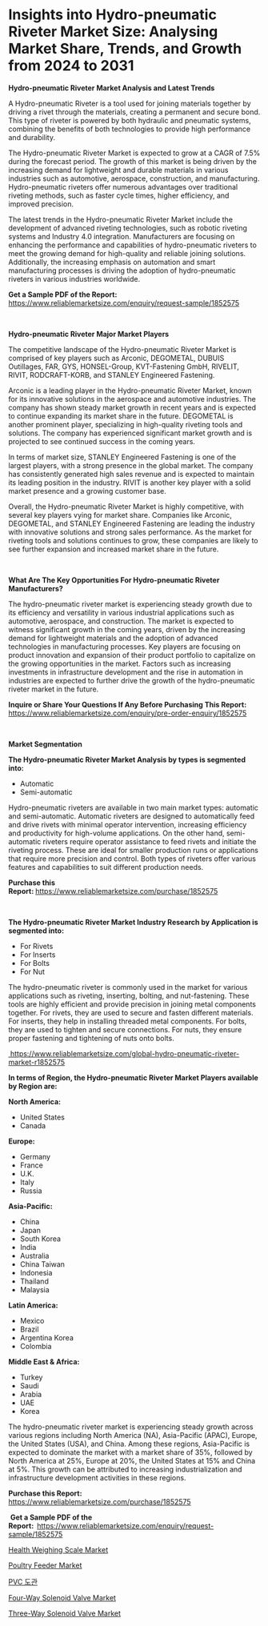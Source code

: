 <p><h1>Insights into Hydro-pneumatic Riveter Market Size: Analysing Market Share, Trends, and Growth from 2024 to 2031</h1></p><p><strong>Hydro-pneumatic Riveter Market Analysis and Latest Trends</strong></p>
<p><p>A Hydro-pneumatic Riveter is a tool used for joining materials together by driving a rivet through the materials, creating a permanent and secure bond. This type of riveter is powered by both hydraulic and pneumatic systems, combining the benefits of both technologies to provide high performance and durability.</p><p>The Hydro-pneumatic Riveter Market is expected to grow at a CAGR of 7.5% during the forecast period. The growth of this market is being driven by the increasing demand for lightweight and durable materials in various industries such as automotive, aerospace, construction, and manufacturing. Hydro-pneumatic riveters offer numerous advantages over traditional riveting methods, such as faster cycle times, higher efficiency, and improved precision.</p><p>The latest trends in the Hydro-pneumatic Riveter Market include the development of advanced riveting technologies, such as robotic riveting systems and Industry 4.0 integration. Manufacturers are focusing on enhancing the performance and capabilities of hydro-pneumatic riveters to meet the growing demand for high-quality and reliable joining solutions. Additionally, the increasing emphasis on automation and smart manufacturing processes is driving the adoption of hydro-pneumatic riveters in various industries worldwide.</p></p>
<p><strong>Get a Sample PDF of the Report:&nbsp;</strong> <a href="https://www.reliablemarketsize.com/enquiry/request-sample/1852575">https://www.reliablemarketsize.com/enquiry/request-sample/1852575</a></p>
<p>&nbsp;</p>
<p><strong>Hydro-pneumatic Riveter Major Market Players</strong></p>
<p><p>The competitive landscape of the Hydro-pneumatic Riveter Market is comprised of key players such as Arconic, DEGOMETAL, DUBUIS Outillages, FAR, GYS, HONSEL-Group, KVT-Fastening GmbH, RIVELIT, RIVIT, RODCRAFT-KORB, and STANLEY Engineered Fastening. </p><p>Arconic is a leading player in the Hydro-pneumatic Riveter Market, known for its innovative solutions in the aerospace and automotive industries. The company has shown steady market growth in recent years and is expected to continue expanding its market share in the future. DEGOMETAL is another prominent player, specializing in high-quality riveting tools and solutions. The company has experienced significant market growth and is projected to see continued success in the coming years.</p><p>In terms of market size, STANLEY Engineered Fastening is one of the largest players, with a strong presence in the global market. The company has consistently generated high sales revenue and is expected to maintain its leading position in the industry. RIVIT is another key player with a solid market presence and a growing customer base.</p><p>Overall, the Hydro-pneumatic Riveter Market is highly competitive, with several key players vying for market share. Companies like Arconic, DEGOMETAL, and STANLEY Engineered Fastening are leading the industry with innovative solutions and strong sales performance. As the market for riveting tools and solutions continues to grow, these companies are likely to see further expansion and increased market share in the future.</p></p>
<p>&nbsp;</p>
<p><strong>What Are The Key Opportunities For Hydro-pneumatic Riveter Manufacturers?</strong></p>
<p><p>The hydro-pneumatic riveter market is experiencing steady growth due to its efficiency and versatility in various industrial applications such as automotive, aerospace, and construction. The market is expected to witness significant growth in the coming years, driven by the increasing demand for lightweight materials and the adoption of advanced technologies in manufacturing processes. Key players are focusing on product innovation and expansion of their product portfolio to capitalize on the growing opportunities in the market. Factors such as increasing investments in infrastructure development and the rise in automation in industries are expected to further drive the growth of the hydro-pneumatic riveter market in the future.</p></p>
<p><strong>Inquire or Share Your Questions If Any Before Purchasing This Report:</strong> <a href="https://www.reliablemarketsize.com/enquiry/pre-order-enquiry/1852575">https://www.reliablemarketsize.com/enquiry/pre-order-enquiry/1852575</a></p>
<p>&nbsp;</p>
<p><strong>Market Segmentation</strong></p>
<p><strong>The Hydro-pneumatic Riveter Market Analysis by types is segmented into:</strong></p>
<p><ul><li>Automatic</li><li>Semi-automatic</li></ul></p>
<p><p>Hydro-pneumatic riveters are available in two main market types: automatic and semi-automatic. Automatic riveters are designed to automatically feed and drive rivets with minimal operator intervention, increasing efficiency and productivity for high-volume applications. On the other hand, semi-automatic riveters require operator assistance to feed rivets and initiate the riveting process. These are ideal for smaller production runs or applications that require more precision and control. Both types of riveters offer various features and capabilities to suit different production needs.</p></p>
<p><strong>Purchase this Report:&nbsp;</strong><a href="https://www.reliablemarketsize.com/purchase/1852575">https://www.reliablemarketsize.com/purchase/1852575</a></p>
<p>&nbsp;</p>
<p><strong>The Hydro-pneumatic Riveter Market Industry Research by Application is segmented into:</strong></p>
<p><ul><li>For Rivets</li><li>For Inserts</li><li>For Bolts</li><li>For Nut</li></ul></p>
<p><p>The hydro-pneumatic riveter is commonly used in the market for various applications such as riveting, inserting, bolting, and nut-fastening. These tools are highly efficient and provide precision in joining metal components together. For rivets, they are used to secure and fasten different materials. For inserts, they help in installing threaded metal components. For bolts, they are used to tighten and secure connections. For nuts, they ensure proper fastening and tightening of nuts onto bolts.</p></p>
<p><a href="https://www.reliablemarketsize.com/global-hydro-pneumatic-riveter-market-r1852575">&nbsp;https://www.reliablemarketsize.com/global-hydro-pneumatic-riveter-market-r1852575</a></p>
<p><strong>In terms of Region, the Hydro-pneumatic Riveter Market Players available by Region are:</strong></p>
<p>
    <p> <strong> North America: </strong>
        <ul>
            <li>United States</li>
            <li>Canada</li>
        </ul>
        </p> 
    <p> <strong> Europe: </strong>
        <ul>
            <li>Germany</li>
            <li>France</li>
            <li>U.K.</li>
            <li>Italy</li>
            <li>Russia</li>
        </ul>
        </p> 
    <p> <strong> Asia-Pacific: </strong>
        <ul>
            <li>China</li>
            <li>Japan</li>
            <li>South Korea</li>
            <li>India</li>
            <li>Australia</li>
            <li>China Taiwan</li>
            <li>Indonesia</li>
            <li>Thailand</li>
            <li>Malaysia</li>
        </ul>
        </p> 
    <p> <strong> Latin America: </strong>
        <ul>
            <li>Mexico</li>
            <li>Brazil</li>
            <li>Argentina Korea</li>
            <li>Colombia</li>
        </ul>
        </p> 
    <p> <strong> Middle East & Africa: </strong>
        <ul>
            <li>Turkey</li>
            <li>Saudi</li>
            <li>Arabia</li>
            <li>UAE</li>
            <li>Korea</li>
        </ul>
    </p>
    </p>
<p><p>The hydro-pneumatic riveter market is experiencing steady growth across various regions including North America (NA), Asia-Pacific (APAC), Europe, the United States (USA), and China. Among these regions, Asia-Pacific is expected to dominate the market with a market share of 35%, followed by North America at 25%, Europe at 20%, the United States at 15% and China at 5%. This growth can be attributed to increasing industrialization and infrastructure development activities in these regions.</p></p>
<p><strong>Purchase this Report: </strong><a href="https://www.reliablemarketsize.com/purchase/1852575">https://www.reliablemarketsize.com/purchase/1852575</a></p>
<p>&nbsp;<strong>Get a Sample PDF of the Report:&nbsp;&nbsp;</strong><a href="https://www.reliablemarketsize.com/enquiry/request-sample/1852575">https://www.reliablemarketsize.com/enquiry/request-sample/1852575</a></p>
<p><strong></strong></p>
<p><p><a href="https://medium.com/@tracey.gray97887/an-in-depth-analysis-of-the-global-health-weighing-scale-market-scope-and-its-rapid-growing-12-2-f72897112f16">Health Weighing Scale Market</a></p><p><a href="https://medium.com/@tracey.gray97887/market-forecast-global-poultry-feeder-trends-and-impact-analysis-2024-2031-by-application-08afdb1cfc44">Poultry Feeder Market</a></p><p><a href="https://github.com/shampaakter36/Market-Research-Report-List-2/blob/main/912558871769.md">PVC 도관</a></p><p><a href="https://github.com/sofayahoo2023/Market-Research-Report-List-5/blob/main/four-way-solenoid-valve-market.md">Four-Way Solenoid Valve Market</a></p><p><a href="https://github.com/xphhkedv5/Market-Research-Report-List-1/blob/main/three-way-solenoid-valve-market.md">Three-Way Solenoid Valve Market</a></p></p>